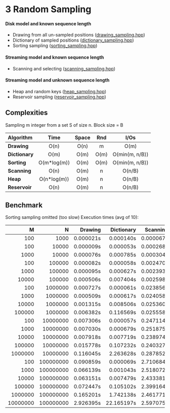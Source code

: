 # 3 Random Sampling

#### Disk model and known sequence length
 
- Drawing from all un-sampled positions ([drawing_sampling.hpp](drawing_sampling.hpp))
- Dictionary of sampled positions ([dictionary_sampling.hpp](dictionary_sampling.hpp))
- Sorting sampling ([sorting_sampling.hpp](sorting_sampling.hpp))

#### Streaming model and known sequence length

- Scanning and selecting ([scanning_sampling.hpp](scanning_sampling.hpp))

#### Streaming model and unknown sequence length

- Heap and random keys ([heap_sampling.hpp](heap_sampling.hpp))
- Reservoir sampling ([reservoir_sampling.hpp](reservoir_sampling.hpp))

Complexities
-----------

Sampling m integer from a set S of size n.
Block size = B

|   Algorithm     |    Time     | Space | Rnd  |     I/Os       |
|:----------------|:-----------:|:-----:|:----:|:--------------:|
| **Drawing**     | O(n)        |  O(n) | m    | O(m)           |
| **Dictionary**  | O(m)        |  O(m) | O(m) | O(min(m, n/B)) |
| **Sorting**     | O(m*log(m)) |  O(m) | O(m) | O(min(m, n/B)) |
| **Scanning**    | O(n)        |  O(m) | n    | O(n/B)         |
| **Heap**        | O(n*log(m)) |  O(m) | n    | O(n/B)         |
| **Reservoir**   | O(n)        |  O(m) | n    | O(n/B)         |

Benchmark
------------------

Sorting sampling omitted (too slow)
Execution times (avg of 10):

|  M  |  N  | Drawing  |  Dictionary  |  Scanning  | Heap | Reservoir |
|----:|----:|-----:|---------:|------------:|----------:|----:|
|       100 |      1000 | 0.000021s | 0.000140s  | 0.000067s | 0.000794s  | 0.000128s |
|       100 |     10000 | 0.000009s | 0.000053s  | 0.000268s | 0.000898s  | 0.000525s |
|      1000 |     10000 | 0.000076s | 0.000785s  | 0.000304s | 0.004595s  | 0.000510s |
|       100 |    100000 | 0.000082s | 0.000058s  | 0.002470s | 0.004722s  | 0.004450s |
|      1000 |    100000 | 0.000095s | 0.000627s  | 0.002393s | 0.008637s  | 0.005241s |
|     10000 |    100000 | 0.000506s | 0.007404s  | 0.002598s | 0.045067s  | 0.004215s |
|       100 |   1000000 | 0.000727s | 0.000061s  | 0.023856s | 0.041623s  | 0.043153s |
|      1000 |   1000000 | 0.000509s | 0.000617s  | 0.024058s | 0.050538s  | 0.044870s |
|     10000 |   1000000 | 0.001315s | 0.008506s  | 0.025360s | 0.108167s  | 0.045657s |
|    100000 |   1000000 | 0.006382s | 0.116569s  | 0.025558s | 0.555261s  | 0.044865s |
|       100 |  10000000 | 0.007306s | 0.000057s  | 0.247114s | 0.410143s  | 0.439367s |
|      1000 |  10000000 | 0.007030s | 0.000679s  | 0.251875s | 0.428127s  | 0.448571s |
|     10000 |  10000000 | 0.007918s | 0.007719s  | 0.238974s | 0.499628s  | 0.441396s |
|    100000 |  10000000 | 0.015778s | 0.107232s  | 0.240327s | 1.225629s  | 0.444014s |
|   1000000 |  10000000 | 0.116045s | 2.263628s  | 0.287852s | 8.231066s  | 0.519739s |
|       100 | 100000000 | 0.090859s | 0.000069s  | 2.710684s | 4.477015s  | 4.825889s |
|      1000 | 100000000 | 0.066139s | 0.001043s  | 2.518072s | 4.181679s  | 4.418446s |
|     10000 | 100000000 | 0.063151s | 0.007479s  | 2.433381s | 4.284428s  | 4.367758s |
|    100000 | 100000000 | 0.072447s | 0.105102s  | 2.399164s | 5.303580s  | 4.481434s |
|   1000000 | 100000000 | 0.165201s | 1.742138s  | 2.461771s | 15.021817s | 4.520372s |
|  10000000 | 100000000 | 2.926395s | 22.165197s | 2.597075s | 86.029406s | 4.618594s |

